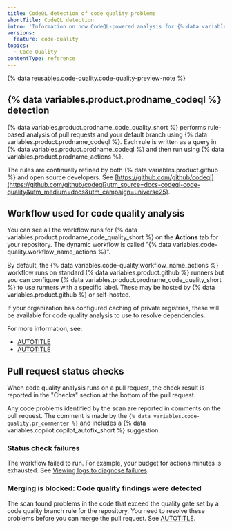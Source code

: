 ```yaml
---
title: CodeQL detection of code quality problems
shortTitle: CodeQL detection
intro: 'Information on how CodeQL-powered analysis for {% data variables.product.prodname_code_quality_short %} works, the workflow used, and the status checks reported on pull requests.'
versions:
  feature: code-quality
topics:
  - Code Quality
contentType: reference
---
```


{% data reusables.code-quality.code-quality-preview-note %}

## {% data variables.product.prodname_codeql %} detection

{% data variables.product.prodname_code_quality_short %} performs rule-based analysis of pull requests and your default branch using {% data variables.product.prodname_codeql %}. Each rule is written as a query in {% data variables.product.prodname_codeql %} and then run using {% data variables.product.prodname_actions %}.

The rules are continually refined by both {% data variables.product.github %} and open source developers. See [https://github.com/github/codeql](https://github.com/github/codeql?utm_source=docs-codeql-code-quality&utm_medium=docs&utm_campaign=universe25).

## Workflow used for code quality analysis

You can see all the workflow runs for {% data variables.product.prodname_code_quality_short %} on the **Actions** tab for your repository. The dynamic workflow is called "{% data variables.code-quality.workflow_name_actions %}".

By default, the {% data variables.code-quality.workflow_name_actions %} workflow runs on standard {% data variables.product.github %} runners but you can configure {% data variables.product.prodname_code_quality_short %} to use runners with a specific label. These may be hosted by {% data variables.product.github %} or self-hosted.

If your organization has configured caching of private registries, these will be available for code quality analysis to use to resolve dependencies.

For more information, see:

* [AUTOTITLE](/code-security/code-quality/how-tos/enable-code-quality)
* [AUTOTITLE](/code-security/securing-your-organization/enabling-security-features-in-your-organization/giving-org-access-private-registries#code-quality-access-to-private-registries)

## Pull request status checks

When code quality analysis runs on a pull request, the check result is reported in the "Checks" section at the bottom of the pull request.

Any code problems identified by the scan are reported in comments on the pull request. The comment is made by the `{% data variables.code-quality.pr_commenter %}` and includes a {% data variables.copilot.copilot_autofix_short %} suggestion.

### Status check failures

The workflow failed to run. For example, your budget for actions minutes is exhausted. See [Viewing logs to diagnose failures](/actions/how-tos/monitor-workflows/use-workflow-run-logs#viewing-logs-to-diagnose-failures).

### Merging is blocked: Code quality findings were detected

The scan found problems in the code that exceed the quality gate set by a code quality branch rule for the repository. You need to resolve these problems before you can merge the pull request. See [AUTOTITLE](/code-security/code-quality/how-tos/unblock-your-pr).
